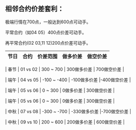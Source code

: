 
## 相邻合约价差套利：

极端行情在700点，一般达到600点可动手。

平常合约（如04 05）400点价差可动手。

再平常合约(02 03,11 12)200点价差可动手。

| 节日 | 合约 | 价差范围 | 做多价差 | 做空价差 |
| --- | --- | --- | --- | --- |


| 春节 | 01 vs 02 |  300 ~  700  | 300做多价差 | 700做空价差 |

| 端午 | 04 vs 05 |       -100 ~ -400 | -100做多价差 |-400做空价差 |

| 端午 | 05 vs 06 |         0 ~  300 |    0做多价差 | 300做空价差 |

| 端午 | 05 vs 06 |          0 ~  300 |    0做多价差 | 300做空价差 |

| 中秋 | 07 vs 08 |       -300 ~ -700 | -330做多价差 |-700做空价差 |

| 中秋 | 09 vs 10 |        200 ~  600 |  200做多价差 | 600做空价差 |
